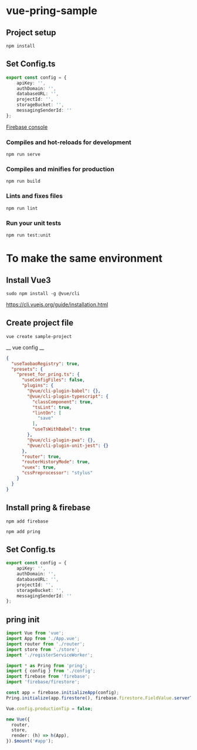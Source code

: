 # vue-pring-sample

## Project setup
```
npm install
```

## Set Config.ts
```TypeScript
export const config = {
    apiKey: '',
    authDomain: '',
    databaseURL: '',
    projectId: '',
    storageBucket: '',
    messagingSenderId: ''
};
```

[Firebase console](https://console.firebase.google.com/)

### Compiles and hot-reloads for development
```
npm run serve
```

### Compiles and minifies for production
```
npm run build
```

### Lints and fixes files
```
npm run lint
```

### Run your unit tests
```
npm run test:unit
```

# To make the same environment

## Install Vue3
```
sudo npm install -g @vue/cli
```

https://cli.vuejs.org/guide/installation.html

## Create project file

```
vue create sample-project
```

__ vue config __
```JSON
{
  "useTaobaoRegistry": true,
  "presets": {
    "preset_for_pring.ts": {
      "useConfigFiles": false,
      "plugins": {
        "@vue/cli-plugin-babel": {},
        "@vue/cli-plugin-typescript": {
          "classComponent": true,
          "tsLint": true,
          "lintOn": [
            "save"
          ],
          "useTsWithBabel": true
        },
        "@vue/cli-plugin-pwa": {},
        "@vue/cli-plugin-unit-jest": {}
      },
      "router": true,
      "routerHistoryMode": true,
      "vuex": true,
      "cssPreprocessor": "stylus"
    }
  }
}
```

## Install pring & firebase
```
npm add firebase 
```

```
npm add pring 
```

## Set Config.ts
```TypeScript
export const config = {
    apiKey: '',
    authDomain: '',
    databaseURL: '',
    projectId: '',
    storageBucket: '',
    messagingSenderId: ''
};
```

## pring init
```TypeScript
import Vue from 'vue';
import App from './App.vue';
import router from './router';
import store from './store';
import './registerServiceWorker';

import * as Pring from 'pring';
import { config } from './config';
import firebase from 'firebase';
import 'firebase/firestore';

const app = firebase.initializeApp(config);
Pring.initialize(app.firestore(), firebase.firestore.FieldValue.serverTimestamp());

Vue.config.productionTip = false;

new Vue({
  router,
  store,
  render: (h) => h(App),
}).$mount('#app');
```
